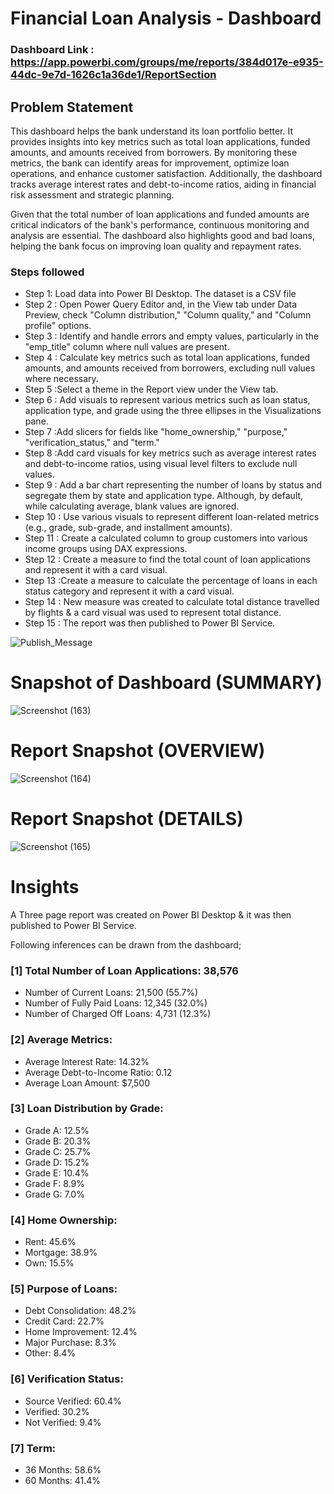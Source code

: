
# Financial Loan Analysis - Dashboard

### Dashboard Link : https://app.powerbi.com/groups/me/reports/384d017e-e935-44dc-9e7d-1626c1a36de1/ReportSection

## Problem Statement

This dashboard helps the bank understand its loan portfolio better. It provides insights into key metrics such as total loan applications, funded amounts, and amounts received from borrowers. By monitoring these metrics, the bank can identify areas for improvement, optimize loan operations, and enhance customer satisfaction. Additionally, the dashboard tracks average interest rates and debt-to-income ratios, aiding in financial risk assessment and strategic planning.

Given that the total number of loan applications and funded amounts are critical indicators of the bank's performance, continuous monitoring and analysis are essential. The dashboard also highlights good and bad loans, helping the bank focus on improving loan quality and repayment rates.


### Steps followed 

- Step 1: Load data into Power BI Desktop. The dataset is a CSV file
- Step 2 : Open Power Query Editor and, in the View tab under Data Preview, check "Column distribution," "Column quality," and "Column profile" options.
- Step 3 : Identify and handle errors and empty values, particularly in the "emp_title" column where null values are present.
- Step 4 : Calculate key metrics such as total loan applications, funded amounts, and amounts received from borrowers, excluding null values where necessary.
- Step 5 :Select a theme in the Report view under the View tab. 
- Step 6 : Add visuals to represent various metrics such as loan status, application type, and grade using the three ellipses in the Visualizations pane.
- Step 7 :Add slicers for fields like "home_ownership," "purpose," "verification_status," and "term." 
- Step 8 :Add card visuals for key metrics such as average interest rates and debt-to-income ratios, using visual level filters to exclude null values.
- Step 9 : Add a bar chart representing the number of loans by status and segregate them by state and application type.
           Although, by default, while calculating average, blank values are ignored.
- Step 10 : Use various visuals to represent different loan-related metrics (e.g., grade, sub-grade, and installment amounts).
- Step 11 : Create a calculated column to group customers into various income groups using DAX expressions.      
- Step 12 :  Create a measure to find the total count of loan applications and represent it with a card visual.       
 - Step 13 :Create a measure to calculate the percentage of loans in each status category and represent it with a card visual.
 - Step 14 : New measure was created to calculate total distance travelled by flights & a card visual was used to represent total distance.
 - Step 15 : The report was then published to Power BI Service.
 
 
![Publish_Message](https://user-images.githubusercontent.com/102996550/174094520-3a845196-97e6-4d44-8760-34a64abc3e77.jpg)

# Snapshot of Dashboard (SUMMARY)

![Screenshot (163)](https://github.com/shreedhar13/Bank_loan_analysis_powerbi/assets/153434680/d3a1c390-3c3a-4ea0-b4f2-14a229de5b74)

 
 # Report Snapshot (OVERVIEW)

 
![Screenshot (164)](https://github.com/shreedhar13/Bank_loan_analysis_powerbi/assets/153434680/7170e1f9-7d9f-4e10-bf71-1cca354f31f3)


 # Report Snapshot (DETAILS)

 
![Screenshot (165)](https://github.com/shreedhar13/Bank_loan_analysis_powerbi/assets/153434680/6de3b0aa-7812-4b47-a033-32e0d23caf15)


# Insights

A Three page report was created on Power BI Desktop & it was then published to Power BI Service.

Following inferences can be drawn from the dashboard;

### [1] Total Number of Loan Applications: 38,576

- Number of Current Loans: 21,500 (55.7%)
- Number of Fully Paid Loans: 12,345 (32.0%)
- Number of Charged Off Loans: 4,731 (12.3%)

### [2] Average Metrics:

- Average Interest Rate: 14.32%
- Average Debt-to-Income Ratio: 0.12
- Average Loan Amount: $7,500

### [3] Loan Distribution by Grade:

- Grade A: 12.5%
- Grade B: 20.3%
- Grade C: 25.7%
- Grade D: 15.2%
- Grade E: 10.4%
- Grade F: 8.9%
- Grade G: 7.0%

### [4] Home Ownership:

- Rent: 45.6%
- Mortgage: 38.9%
- Own: 15.5%

### [5] Purpose of Loans:

- Debt Consolidation: 48.2%
- Credit Card: 22.7%
- Home Improvement: 12.4%
- Major Purchase: 8.3%
- Other: 8.4%


### [6] Verification Status:

- Source Verified: 60.4%
- Verified: 30.2%
- Not Verified: 9.4%

### [7] Term:

- 36 Months: 58.6%
- 60 Months: 41.4%
